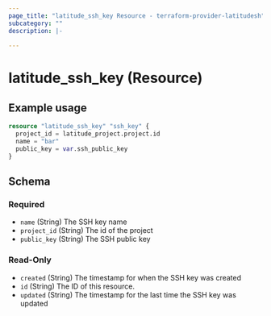 ```yaml
---
page_title: "latitude_ssh_key Resource - terraform-provider-latitudesh"
subcategory: ""
description: |-
  
---
```


# latitude_ssh_key (Resource)



## Example usage

```terraform
resource "latitude_ssh_key" "ssh_key" {
  project_id = latitude_project.project.id
  name = "bar"
  public_key = var.ssh_public_key
}
```

<!-- schema generated by tfplugindocs -->
## Schema

### Required

- `name` (String) The SSH key name
- `project_id` (String) The id of the project
- `public_key` (String) The SSH public key

### Read-Only

- `created` (String) The timestamp for when the SSH key was created
- `id` (String) The ID of this resource.
- `updated` (String) The timestamp for the last time the SSH key was updated